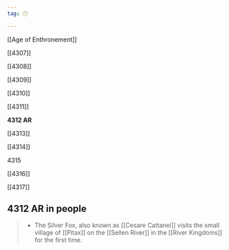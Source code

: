 ```yaml
---
tag: 🕛

---
```

[[Age of Enthronement]]


[[4307]]

[[4308]]

[[4309]]

[[4310]]

[[4311]]

**4312 AR**

[[4313]]

[[4314]]

4315

[[4316]]

[[4317]]



## 4312 AR in people

>  - The Silver Fox, also known as [[Cesare Cattanei]] visits the small village of [[Pitax]] on the [[Sellen River]] in the [[River Kingdoms]] for the first time.






